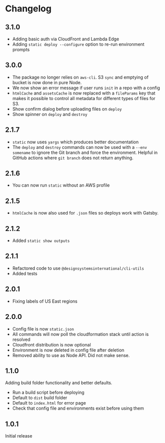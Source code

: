 # Changelog

## 3.1.0

- Adding basic auth via CloudFront and Lambda Edge
- Adding `static deploy --configure` option to re-run environment prompts

## 3.0.0

- The package no longer relies on `aws-cli`. S3 `sync` and emptying of bucket is now done in pure Node.
- We now show an error message if user runs `init` in a repo with a config
- `htmlCache` and `assetsCache` is now replaced with a `fileParams` key that makes it possible to control all metadata for different types of files for S3.
- Show confirm dialog before uploading files on `deploy`
- Show spinner on `deploy` and `destroy`

## 2.1.7

- `static` now uses `yargs` which produces better documentation
- The `deploy` and `destroy` commands can now be used with a `--env somename` to ignore the Git branch and force the environment. Helpful in GitHub actions where `git branch` does not return anything.

## 2.1.6

- You can now run `static` without an AWS profile

## 2.1.5

- `htmlCache` is now also used for `.json` files so deploys work with Gatsby.

## 2.1.2

- Added `static show outputs`

## 2.1.1

- Refactored code to use `@designsystemsinternational/cli-utils`
- Added tests

## 2.0.1

- Fixing labels of US East regions

## 2.0.0

- Config file is now `static.json`
- All commands will now poll the cloudformation stack until action is resolved
- Cloudfront distribution is now optional
- Environment is now deleted in config file after deletion
- Removed ability to use as Node API. Did not make sense.

## 1.1.0

Adding build folder functionality and better defaults.

- Run a build script before deploying
- Default to `dist` build folder
- Default to `index.html` for error page
- Check that config file and environments exist before using them

## 1.0.1

Initial release
